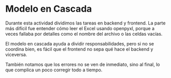 # Modelo en Cascada

Durante esta actividad dividimos las tareas en backend y frontend. La parte más difícil fue entender cómo leer el Excel usando openpyxl, porque a veces fallaba por detalles como el nombre del archivo o las celdas vacías.

El modelo en cascada ayuda a dividir responsabilidades, pero si no se coordina bien, es fácil que el frontend no sepa qué hace el backend y viceversa.

También notamos que los errores no se ven de inmediato, sino al final, lo que complica un poco corregir todo a tiempo.